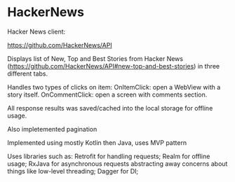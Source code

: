 # HackerNews
Hacker News client:

https://github.com/HackerNews/API

Displays list of New, Top and Best Stories from Hacker News (https://github.com/HackerNews/API#new-top-and-best-stories) in three different tabs. 

Handles two types of clicks on item:
OnItemClick: open a WebView with a story itself.
OnCommentClick: open a screen with comments section.

All response results was saved/cached into the local storage for offline usage.

Also impletemented pagination

Implemented using mostly Kotlin then Java, uses MVP pattern

Uses libraries such as: 
Retrofit for handling requests; 
Realm for offline usage; 
RxJava for asynchronous requests abstracting away concerns about things like low-level threading;
Dagger for DI;

